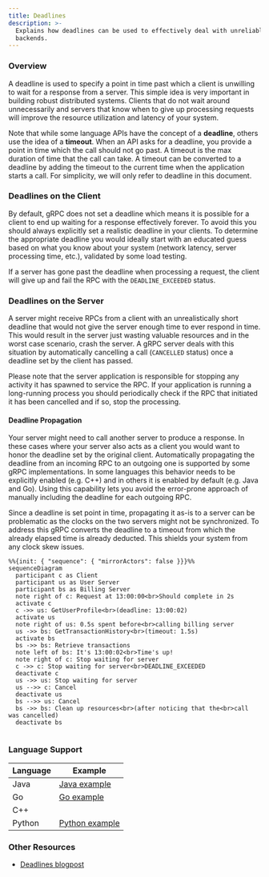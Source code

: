 ```yaml
---
title: Deadlines
description: >-
  Explains how deadlines can be used to effectively deal with unreliable
  backends.
---
```


### Overview

A deadline is used to specify a point in time past which a client is unwilling
to wait for a response from a server. This simple idea is very important in
building robust distributed systems. Clients that do not wait around
unnecessarily and servers that know when to give up processing requests will
improve the resource utilization and latency of your system.

Note that while some language APIs have the concept of a __deadline__, others
use the idea of a __timeout__. When an API asks for a deadline, you provide a
point in time which the call should not go past. A timeout is the max duration
of time that the call can take. A timeout can be converted to a deadline by
adding the timeout to the current time when the application starts a call. For
simplicity, we will only refer to deadline in this document.

### Deadlines on the Client

By default, gRPC does not set a deadline which means it is possible for a
client to end up waiting for a response effectively forever. To avoid this you
should always explicitly set a realistic deadline in your clients. To determine
the appropriate deadline you would ideally start with an educated guess based on
what you know about your system (network latency, server processing time, etc.),
validated by some load testing.

If a server has gone past the deadline when processing a request, the client
will give up and fail the RPC with the `DEADLINE_EXCEEDED` status. 

### Deadlines on the Server

A server might receive RPCs from a client with an unrealistically short
deadline that would not give the server enough time to ever respond in time.
This would result in the server just wasting valuable resources and in the worst
case scenario, crash the server. A gRPC server deals with this situation by
automatically cancelling a call (`CANCELLED` status) once a deadline set by the
client has passed.

Please note that the server application is responsible for stopping any activity
it has spawned to service the RPC. If your application is running a
long-running process you should periodically check if the RPC that initiated
it has been cancelled and if so, stop the processing.

#### Deadline Propagation

Your server might need to call another server to produce a response. In these
cases where your server also acts as a client you would want to honor the
deadline set by the original client. Automatically propagating the deadline from
an incoming RPC to an outgoing one is supported by some gRPC
implementations. In some languages this behavior needs to be explicitly
enabled (e.g. C++) and in others it is enabled by default (e.g. Java and Go).
Using this capability lets you avoid the error-prone approach of manually
including the deadline for each outgoing RPC.

Since a deadline is set point in time, propagating it as-is to a server can be
problematic as the clocks on the two servers might not be synchronized. To
address this gRPC converts the deadline to a timeout from which the already
elapsed time is already deducted. This shields your system from any clock skew
issues.

```mermaid
%%{init: { "sequence": { "mirrorActors": false }}}%%
sequenceDiagram
  participant c as Client
  participant us as User Server
  participant bs as Billing Server
  note right of c: Request at 13:00:00<br>Should complete in 2s
  activate c
  c ->> us: GetUserProfile<br>(deadline: 13:00:02)
  activate us
  note right of us: 0.5s spent before<br>calling billing server
  us ->> bs: GetTransactionHistory<br>(timeout: 1.5s)
  activate bs
  bs ->> bs: Retrieve transactions
  note left of bs: It's 13:00:02<br>Time's up!
  note right of c: Stop waiting for server
  c ->> c: Stop waiting for server<br>DEADLINE_EXCEEDED
  deactivate c
  us ->> us: Stop waiting for server
  us -->> c: Cancel
  deactivate us
  bs -->> us: Cancel
  bs ->> bs: Clean up resources<br>(after noticing that the<br>call was cancelled)
  deactivate bs
 
```

### Language Support

| Language | Example          |
|----------|------------------|
| Java     | [Java example]   |
| Go       | [Go example]     |
| C++      |                  |
| Python   | [Python example] |

[Java example]: https://github.com/grpc/grpc-java/tree/master/examples/src/main/java/io/grpc/examples/deadline

[Go example]: https://github.com/grpc/grpc-go/tree/master/examples/features/deadline

[Python example]: https://github.com/grpc/grpc/tree/master/examples/python/timeout

### Other Resources

- [Deadlines blogpost]

[Deadlines blogpost]: https://grpc.io/blog/deadlines/
